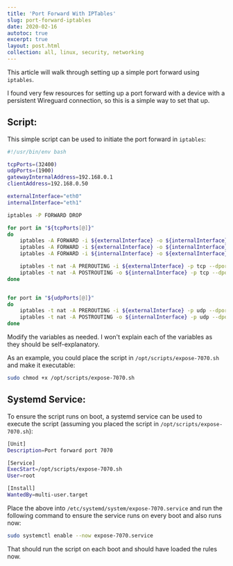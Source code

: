 ```yaml
---
title: 'Port Forward With IPTables'
slug: port-forward-iptables
date: 2020-02-16
autotoc: true
excerpt: true
layout: post.html
collection: all, linux, security, networking
---
```


This article will walk through setting up a simple port forward using `iptables`. 

I found very few resources for setting up a port forward with a device with a persistent Wireguard connection, so this is a simple way to set that up.

## Script:

This simple script can be used to initiate the port forward in `iptables`:

```bash
#!/usr/bin/env bash

tcpPorts=(32400)
udpPorts=(1900)
gatewayInternalAddress=192.168.0.1
clientAddress=192.168.0.50

externalInterface="eth0"
internalInterface="eth1"

iptables -P FORWARD DROP

for port in "${tcpPorts[@]}"
do
	iptables -A FORWARD -i ${externalInterface} -o ${internalInterface} -p tcp --syn --dport ${port} -m conntrack --ctstate NEW -j ACCEPT -w
	iptables -A FORWARD -i ${externalInterface} -o ${internalInterface} -m conntrack --ctstate ESTABLISHED,RELATED -j ACCEPT -w
	iptables -A FORWARD -i ${internalInterface} -o ${externalInterface} -m conntrack --ctstate ESTABLISHED,RELATED -j ACCEPT -w

	iptables -t nat -A PREROUTING -i ${externalInterface} -p tcp --dport ${port} -j DNAT --to-destination ${clientAddress} -w
	iptables -t nat -A POSTROUTING -o ${internalInterface} -p tcp --dport ${port} -d ${clientAddress} -j SNAT --to-source ${gatewayInternalAddress} -w
done


for port in "${udpPorts[@]}"
do
	iptables -t nat -A PREROUTING -i ${externalInterface} -p udp --dport ${port} -j DNAT --to-destination ${clientAddress} -w
	iptables -t nat -A POSTROUTING -o ${internalInterface} -p udp --dport ${port} -d ${clientAddress} -j SNAT --to-source ${gatewayInternalAddress} -w
done
```

Modify the variables as needed. I won't explain each of the variables as they should be self-explanatory.

As an example, you could place the script in `/opt/scripts/expose-7070.sh` and make it executable:

```bash
sudo chmod +x /opt/scripts/expose-7070.sh
```


## Systemd Service:

To ensure the script runs on boot, a systemd service can be used to execute the script (assuming you placed the script in `/opt/scripts/expose-7070.sh`):


```bash
[Unit]
Description=Port forward port 7070

[Service]
ExecStart=/opt/scripts/expose-7070.sh
User=root

[Install]
WantedBy=multi-user.target
```

Place the above into `/etc/systemd/system/expose-7070.service` and run the following command to ensure the service runs on every boot and also runs now:

```bash
sudo systemctl enable --now expose-7070.service
```


That should run the script on each boot and should have loaded the rules now.

